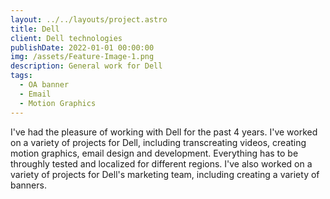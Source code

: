 ```yaml
---
layout: ../../layouts/project.astro
title: Dell
client: Dell technologies
publishDate: 2022-01-01 00:00:00
img: /assets/Feature-Image-1.png
description: General work for Dell
tags:
  - OA banner
  - Email
  - Motion Graphics
---
```


I've had the pleasure of working with Dell for the past 4 years. I've worked on a variety of projects for Dell, including transcreating videos, creating motion graphics, email design and development. Everything has to be throughly tested and localized for different regions. I've also worked on a variety of projects for Dell's marketing team, including creating a variety of banners.
